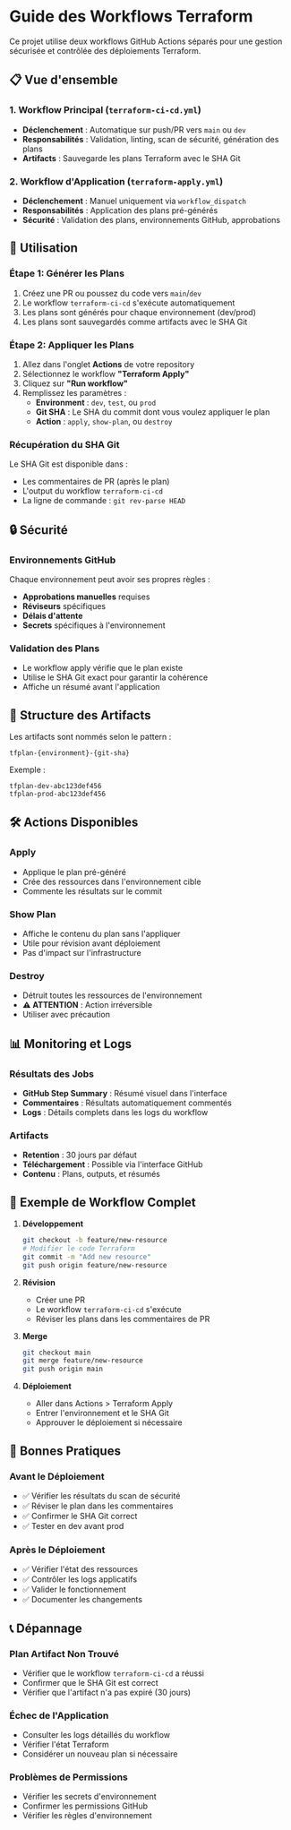 # Guide des Workflows Terraform

Ce projet utilise deux workflows GitHub Actions séparés pour une gestion sécurisée et contrôlée des déploiements Terraform.

## 📋 Vue d'ensemble

### 1. Workflow Principal (`terraform-ci-cd.yml`)

- **Déclenchement** : Automatique sur push/PR vers `main` ou `dev`
- **Responsabilités** : Validation, linting, scan de sécurité, génération des plans
- **Artifacts** : Sauvegarde les plans Terraform avec le SHA Git

### 2. Workflow d'Application (`terraform-apply.yml`)

- **Déclenchement** : Manuel uniquement via `workflow_dispatch`
- **Responsabilités** : Application des plans pré-générés
- **Sécurité** : Validation des plans, environnements GitHub, approbations

## 🚀 Utilisation

### Étape 1: Générer les Plans

1. Créez une PR ou poussez du code vers `main`/`dev`
2. Le workflow `terraform-ci-cd` s'exécute automatiquement
3. Les plans sont générés pour chaque environnement (dev/prod)
4. Les plans sont sauvegardés comme artifacts avec le SHA Git

### Étape 2: Appliquer les Plans

1. Allez dans l'onglet **Actions** de votre repository
2. Sélectionnez le workflow **"Terraform Apply"**
3. Cliquez sur **"Run workflow"**
4. Remplissez les paramètres :
   - **Environment** : `dev`, `test`, ou `prod`
   - **Git SHA** : Le SHA du commit dont vous voulez appliquer le plan
   - **Action** : `apply`, `show-plan`, ou `destroy`

### Récupération du SHA Git

Le SHA Git est disponible dans :

- Les commentaires de PR (après le plan)
- L'output du workflow `terraform-ci-cd`
- La ligne de commande : `git rev-parse HEAD`

## 🔒 Sécurité

### Environnements GitHub

Chaque environnement peut avoir ses propres règles :

- **Approbations manuelles** requises
- **Réviseurs** spécifiques
- **Délais d'attente**
- **Secrets** spécifiques à l'environnement

### Validation des Plans

- Le workflow apply vérifie que le plan existe
- Utilise le SHA Git exact pour garantir la cohérence
- Affiche un résumé avant l'application

## 📁 Structure des Artifacts

Les artifacts sont nommés selon le pattern :

```
tfplan-{environment}-{git-sha}
```

Exemple :

```
tfplan-dev-abc123def456
tfplan-prod-abc123def456
```

## 🛠️ Actions Disponibles

### Apply

- Applique le plan pré-généré
- Crée des ressources dans l'environnement cible
- Commente les résultats sur le commit

### Show Plan

- Affiche le contenu du plan sans l'appliquer
- Utile pour révision avant déploiement
- Pas d'impact sur l'infrastructure

### Destroy

- Détruit toutes les ressources de l'environnement
- **⚠️ ATTENTION** : Action irréversible
- Utiliser avec précaution

## 📊 Monitoring et Logs

### Résultats des Jobs

- **GitHub Step Summary** : Résumé visuel dans l'interface
- **Commentaires** : Résultats automatiquement commentés
- **Logs** : Détails complets dans les logs du workflow

### Artifacts

- **Retention** : 30 jours par défaut
- **Téléchargement** : Possible via l'interface GitHub
- **Contenu** : Plans, outputs, et résumés

## 🔄 Exemple de Workflow Complet

1. **Développement**

   ```bash
   git checkout -b feature/new-resource
   # Modifier le code Terraform
   git commit -m "Add new resource"
   git push origin feature/new-resource
   ```

2. **Révision**

   - Créer une PR
   - Le workflow `terraform-ci-cd` s'exécute
   - Réviser les plans dans les commentaires de PR

3. **Merge**

   ```bash
   git checkout main
   git merge feature/new-resource
   git push origin main
   ```

4. **Déploiement**
   - Aller dans Actions > Terraform Apply
   - Entrer l'environnement et le SHA Git
   - Approuver le déploiement si nécessaire

## 🚨 Bonnes Pratiques

### Avant le Déploiement

- ✅ Vérifier les résultats du scan de sécurité
- ✅ Réviser le plan dans les commentaires
- ✅ Confirmer le SHA Git correct
- ✅ Tester en dev avant prod

### Après le Déploiement

- ✅ Vérifier l'état des ressources
- ✅ Contrôler les logs applicatifs
- ✅ Valider le fonctionnement
- ✅ Documenter les changements

## 📞 Dépannage

### Plan Artifact Non Trouvé

- Vérifier que le workflow `terraform-ci-cd` a réussi
- Confirmer que le SHA Git est correct
- Vérifier que l'artifact n'a pas expiré (30 jours)

### Échec de l'Application

- Consulter les logs détaillés du workflow
- Vérifier l'état Terraform
- Considérer un nouveau plan si nécessaire

### Problèmes de Permissions

- Vérifier les secrets d'environnement
- Confirmer les permissions GitHub
- Vérifier les règles d'environnement
